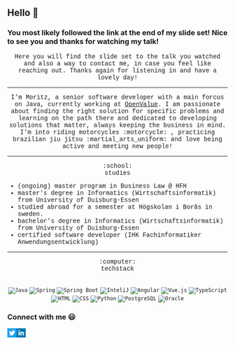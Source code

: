 ## Hello :wave:

### You most likely followed the link at the end of my slide set! Nice to see you and thanks for watching my talk!

<p align="center" style="font-family:'Courier New'">
    Here you will find the slide set to the talk you watched and also a way to contact me, in case you feel like reaching out.
Thanks again for listening in and have a lovely day!
</p>

----

<p align="center" style="font-family:'Courier New'">
    I'm Moritz, a senior software developer with a main forcus on Java, currently working at <a href="http://openvalue.eu/">OpenValue</a>.
I am passionate about finding the right solution for specific problems and learning on the path there and dedicated to developing solutions that matter, always keeping the business in mind. 
I'm into riding motorcycles :motorcycle: , practicing brazilian jiu jitsu :martial_arts_uniform: and love being active and meeting new people!
</p>

----

<p align="center" style="font-family:'Courier New'">
:school: <br>
studies <br>

</p>
<ul style="font-family:'Courier New'">
<li>(ongoing) master program in Business Law @ HFH
<li>master's degree in Informatics (Wirtschaftsinformatik) from University of Duisburg-Essen</li>
<li>studied abroad for a semester at Högskolan i Borås in sweden. </li>
<li>bachelor's degree in Informatics (Wirtschaftsinformatik) from University of Duisburg-Essen</li>
<li>certified software developer (IHK Fachinformatiker Anwendungsentwicklung)</li>
</ul>


----

<p align="center" style="font-family:'Courier New'">
:computer: <br>
techstack <br>

</p>
<div align="center">
<code>
<img height="25" src="https://user-images.githubusercontent.com/25181517/117201156-9a724800-adec-11eb-9a9d-3cd0f67da4bc.png" alt="Java" title="Java" /></code>
	<code><img height="25" src="https://user-images.githubusercontent.com/25181517/117201470-f6d56780-adec-11eb-8f7c-e70e376cfd07.png" alt="Spring" title="Spring" /></code>
	<code><img height="25" src="https://user-images.githubusercontent.com/25181517/183891303-41f257f8-6b3d-487c-aa56-c497b880d0fb.png" alt="Spring Boot" title="Spring Boot" /></code>
	<code><img height="25" src="https://user-images.githubusercontent.com/25181517/192108890-200809d1-439c-4e23-90d3-b090cf9a4eea.png" alt="InteliJ" title="InteliJ" /></code>
	<code><img height="25" src="https://user-images.githubusercontent.com/25181517/183890595-779a7e64-3f43-4634-bad2-eceef4e80268.png" alt="Angular" title="Angular" /></code>
	<code><img height="25" src="https://user-images.githubusercontent.com/25181517/117448124-a2da9800-af3e-11eb-85d2-bd1b69b65603.png" alt="Vue.js" title="Vue.js" /></code>
	<code><img height="25" src="https://user-images.githubusercontent.com/25181517/183890598-19a0ac2d-e88a-4005-a8df-1ee36782fde1.png" alt="TypeScript" title="TypeScript" /></code>
	<code><img height="25" src="https://user-images.githubusercontent.com/25181517/192158954-f88b5814-d510-4564-b285-dff7d6400dad.png" alt="HTML" title="HTML" /></code>
	<code><img height="25" src="https://user-images.githubusercontent.com/25181517/183898674-75a4a1b1-f960-4ea9-abcb-637170a00a75.png" alt="CSS" title="CSS" /></code>
	<code><img height="25" src="https://user-images.githubusercontent.com/25181517/183423507-c056a6f9-1ba8-4312-a350-19bcbc5a8697.png" alt="Python" title="Python" /></code>
	<code><img height="25" src="https://user-images.githubusercontent.com/25181517/117208740-bfb78400-adf5-11eb-97bb-09072b6bedfc.png" alt="PostgreSQL" title="PostgreSQL" /></code>
	<code><img height="25" src="https://user-images.githubusercontent.com/25181517/117208736-bdedc080-adf5-11eb-912f-61c7d43705f6.png" alt="Oracle" title="Oracle" /></code>
</div>


### Connect with me :smiley:

<a href="https://twitter.com/MoritzCSchmidt">
  <img align="left" alt="Moritz Schmidt Twitter" width="21px" 
src="https://raw.githubusercontent.com/edent/SuperTinyIcons/099dc12b59179d07d534069bc8551718f786d91a/images/svg/twitter.svg" />
</a>
<a href="https://de.linkedin.com/in/moritz-schmidt-3a3131221/">
  <img align="left" alt="Moritz Schmidt Linkdin" width="21px" 
src="https://raw.githubusercontent.com/edent/SuperTinyIcons/099dc12b59179d07d534069bc8551718f786d91a/images/svg/linkedin.svg" />
</a>

